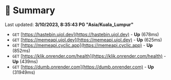 # 📖 Summary
Last updated: **3/10/2023, 8:35:43 PG "Asia/Kuala_Lumpur"**

- `GET` [https://hastebin.ujol.dev](https://hastebin.ujol.dev) - **Up** (678ms)
- `GET` [https://memeapi.ujol.dev](https://memeapi.ujol.dev) - **Up** (625ms)
- `GET` [https://memeapi.cyclic.app](https://memeapi.cyclic.app) - **Up** (852ms)
- `GET` [https://klik.onrender.com/health](https://klik.onrender.com/health) - **Up** (439ms)
- `GET` [https://dumb.onrender.com](https://dumb.onrender.com) - **Up** (31949ms)
